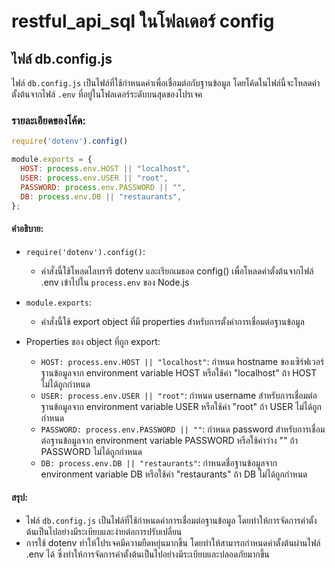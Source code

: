 # restful_api_sql ในโฟลเดอร์ config

## ไฟล์ db.config.js

ไฟล์ `db.config.js` เป็นไฟล์ที่ใช้กำหนดค่าเพื่อเชื่อมต่อกับฐานข้อมูล โดยโค้ดในไฟล์นี้จะโหลดค่าตั้งต้นจากไฟล์ `.env` ที่อยู่ในโฟลเดอร์ระดับบนสุดของโปรเจค

### รายละเอียดของโค้ด:

```javascript
require('dotenv').config()

module.exports = {
  HOST: process.env.HOST || "localhost",
  USER: process.env.USER || "root",
  PASSWORD: process.env.PASSWORD || "",
  DB: process.env.DB || "restaurants",
};
```

#### คำอธิบาย:

- `require('dotenv').config()`:
  - คำสั่งนี้ใช้โหลดไลบรารี dotenv และเรียกเมธอด config() เพื่อโหลดค่าตั้งต้นจากไฟล์ .env เข้าไปใน `process.env` ของ Node.js

- `module.exports`:
  - คำสั่งนี้ใช้ export object ที่มี properties สำหรับการตั้งค่าการเชื่อมต่อฐานข้อมูล

- Properties ของ object ที่ถูก export:
  - `HOST: process.env.HOST || "localhost"`: กำหนด hostname ของเซิร์ฟเวอร์ฐานข้อมูลจาก environment variable HOST หรือใช้ค่า "localhost" ถ้า HOST ไม่ได้ถูกกำหนด
  - `USER: process.env.USER || "root"`: กำหนด username สำหรับการเชื่อมต่อฐานข้อมูลจาก environment variable USER หรือใช้ค่า "root" ถ้า USER ไม่ได้ถูกกำหนด
  - `PASSWORD: process.env.PASSWORD || ""`: กำหนด password สำหรับการเชื่อมต่อฐานข้อมูลจาก environment variable PASSWORD หรือใช้ค่าว่าง "" ถ้า PASSWORD ไม่ได้ถูกกำหนด
  - `DB: process.env.DB || "restaurants"`: กำหนดชื่อฐานข้อมูลจาก environment variable DB หรือใช้ค่า "restaurants" ถ้า DB ไม่ได้ถูกกำหนด

#### สรุป:
- ไฟล์ `db.config.js` เป็นไฟล์ที่ใช้กำหนดค่าการเชื่อมต่อฐานข้อมูล โดยทำให้การจัดการค่าตั้งต้นเป็นไปอย่างมีระเบียบและง่ายต่อการปรับเปลี่ยน
- การใช้ dotenv ทำให้โปรเจคมีความยืดหยุ่นมากขึ้น โดยทำให้สามารถกำหนดค่าตั้งต้นผ่านไฟล์ .env ได้ ซึ่งทำให้การจัดการค่าตั้งต้นเป็นไปอย่างมีระเบียบและปลอดภัยมากขึ้น
